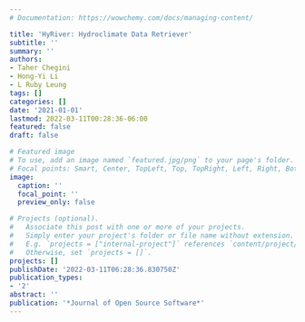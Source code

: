 ```yaml
---
# Documentation: https://wowchemy.com/docs/managing-content/

title: 'HyRiver: Hydroclimate Data Retriever'
subtitle: ''
summary: ''
authors:
- Taher Chegini
- Hong-Yi Li
- L Ruby Leung
tags: []
categories: []
date: '2021-01-01'
lastmod: 2022-03-11T00:28:36-06:00
featured: false
draft: false

# Featured image
# To use, add an image named `featured.jpg/png` to your page's folder.
# Focal points: Smart, Center, TopLeft, Top, TopRight, Left, Right, BottomLeft, Bottom, BottomRight.
image:
  caption: ''
  focal_point: ''
  preview_only: false

# Projects (optional).
#   Associate this post with one or more of your projects.
#   Simply enter your project's folder or file name without extension.
#   E.g. `projects = ["internal-project"]` references `content/project/deep-learning/index.md`.
#   Otherwise, set `projects = []`.
projects: []
publishDate: '2022-03-11T06:28:36.830750Z'
publication_types:
- '2'
abstract: ''
publication: '*Journal of Open Source Software*'
---
```

